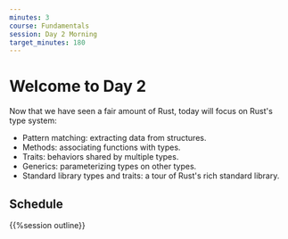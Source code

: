 ```yaml
---
minutes: 3
course: Fundamentals
session: Day 2 Morning
target_minutes: 180
---
```


# Welcome to Day 2

Now that we have seen a fair amount of Rust, today will focus on Rust's type
system:

 * Pattern matching: extracting data from structures.
 * Methods: associating functions with types.
 * Traits: behaviors shared by multiple types.
 * Generics: parameterizing types on other types.
 * Standard library types and traits: a tour of Rust's rich standard library.

## Schedule

{{%session outline}}
